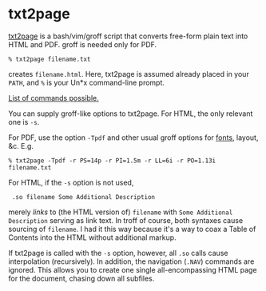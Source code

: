 # txt2page

[txt2page](https://github.com/ds26gte/txt2page) is a bash/vim/groff script that converts
free-form plain text into HTML and PDF. groff is needed only for PDF.

```
% txt2page filename.txt
```

creates `filename.html`.  Here, txt2page is assumed already placed
in your `PATH`, and `%` is your Un*x command-line prompt.

[List of commands possible.](./cheatsheet.txt)

You can supply groff-like options to txt2page. For HTML, the only
relevant one is `-s`.

For PDF, use the option `-Tpdf` and other usual groff options for
[fonts](./fontsetup/otfgroff.md), layout, &c. E.g.

```
% txt2page -Tpdf -r PS=14p -r PI=1.5m -r LL=6i -r PO=1.13i filename.txt
```

For HTML, if the `-s` option is not used,

```
 .so filename Some Additional Description
```

merely *links* to (the HTML version of) `filename` with
`Some Additional Description` serving as link text.  In troff of
course, both syntaxes cause sourcing of `filename`.  I had it
this way because it's a way to coax a Table of Contents into the
HTML without additional markup.

If txt2page is called with the `-s` option, however, all `.so`
calls cause interpolation (recursively).  In addition, the
navigation (`.NAV`) commands are ignored.  This allows you to
create one single all-encompassing HTML page for the document,
chasing down all subfiles.
